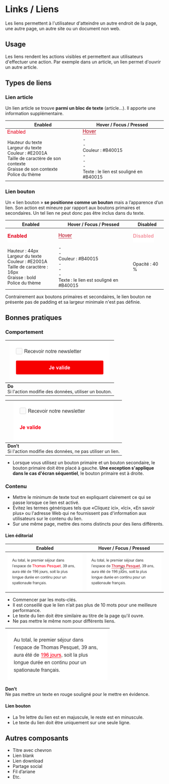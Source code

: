 # Links / Liens

Les liens permettent à l'utilisateur d'atteindre un autre endroit de la page, une autre page, un autre site ou un document non web.

## Usage

Les liens rendent les actions visibles et permettent aux utilisateurs d'effectuer une action. Par exemple dans un article, un lien permet d'ouvrir un autre article.

## Types de liens
### Lien article
Un lien article se trouve **parmi un bloc de texte** (article…). Il apporte une information supplémentaire.


Enabled | Hover / Focus / Pressed
------------ | ------------- |
![article-link__enabled](design/article-link__enabled.png) | ![article-link__hover](design/article-link__hover.png)
Hauteur du texte  <br> Largeur du texte <br> Couleur : #E2001A <br> Taille de caractère de son contexte  <br> Graisse de son contexte <br> Police du thème | - <br> - <br> Couleur : #B40015 <br> - <br> - <br> - <br> Texte : le lien est souligné en #B40015 <br>


### Lien bouton
Un «&nbsp;lien bouton&nbsp;» **se positionne comme un bouton** mais a l’apparence d’un lien. Son action est mineure par rapport aux boutons primaires et secondaires. Un tel lien ne peut donc pas être inclus dans du texte.

Enabled | Hover / Focus / Pressed | Disabled
------------ | ------------- | ------------- |
![button-link__enabled](design/button-link__enabled.png) | ![button-link__hover](design/article-link__hover.png) | ![button-link__disabled](design/button-link__disabled.png)
Hauteur : 44px  <br> Largeur du texte <br> Couleur : #E2001A <br> Taille de caractère : 16px <br> Graisse : bold <br> Police du thème | - <br> - <br> Couleur : #B40015  <br> - <br> - <br> - <br> Texte : le lien est souligné en #B40015 | Opacité : 40 %

Contrairement aux boutons primaires et secondaires, le lien bouton ne présente pas de padding et sa largeur minimale n'est pas définie.

## Bonnes pratiques
### Comportement

<div class="do-dont">
<div class="do">

![button-link__ex__button-do](design/button-link__ex__button-do.png)  |
------------ |
**Do** <br/> Si l'action modifie des données, utiliser un bouton. |

 </div>

 <div class="dont">

![button-link__ex__enable-dont](design/button-link__ex__enable-dont.png)  |
------------ |
**Don’t** <br/> Si l'action modifie des données, ne pas utiliser un lien. |

 </div>
 </div>

- Lorsque vous utilisez un bouton primaire et un bouton secondaire, le bouton primaire doit être placé à gauche. **Une exception s'applique dans le cas d'écran séquentiel**, le bouton primaire est à droite.


### Contenu

- Mettre le minimum de texte tout en expliquant clairement ce qui se passe lorsque ce lien est activé.
- Évitez les termes génériques tels que «Cliquez ici», «Ici», «En savoir plus» ou l'adresse Web qui ne fournissent pas d'information aux utilisateurs sur le contenu du lien.
- Sur une même page, mettre des noms distincts pour des liens différents.

#### Lien éditorial

Enabled | Hover / Focus / Pressed
------------ | -------------
![article-link__ex__enable-link](design/article-link__ex__enable-link.png) |![article-link__ex__hover](design/article-link__ex__hover.png)

- Commencer par les mots-clés.
- Il est conseillé que le lien n’ait pas plus de 10 mots pour une meilleure performance.
- Le texte du lien doit être similaire au titre de la page qu'il ouvre.
- Ne pas mettre le même nom pour différents liens.

<div class="do-dont">
<div class="dont">

![article-link__ex__link-default-underline](design/article-link__ex__link-default-underline.png) |
------------ |
**Don’t** <br/> Ne pas mettre un texte en rouge souligné pour le mettre en évidence.

</div>
</div>

#### Lien bouton
- La 1re lettre du lien est en majuscule, le reste est en minuscule.
- Le texte du lien doit être uniquement sur une seule ligne.

## Autres composants
- Titre avec chevron
- Lien blank
- Lien download
- Partage social
- Fil d’ariane
- Etc.
